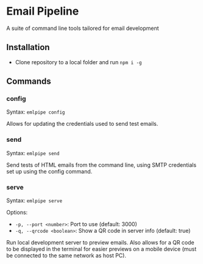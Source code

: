 # Email Pipeline
A suite of command line tools tailored for email development

## Installation
* Clone repository to a local folder and run `npm i -g`

## Commands
### config
Syntax: `emlpipe config`

Allows for updating the credentials used to send test emails.

### send
Syntax: `emlpipe send`

Send tests of HTML emails from the command line, using SMTP credentials set up using the config command.

### serve
Syntax: `emlpipe serve`

Options:
* `-p, --port <number>`: Port to use (default: 3000)
* `-q, --qrcode <boolean>`: Show a QR code in server info (default: true)

Run local development server to preview emails. Also allows for a QR code to be displayed in the terminal for easier previews on a mobile device (must be connected to the same network as host PC).
